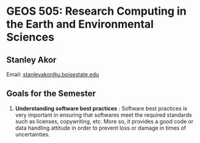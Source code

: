 # GEOS 505: Research Computing in the Earth and Environmental Sciences

## Stanley Akor


Email: [stanleyakor@u.boisestate.edu](mailto:stanleyakor@u.boisestate.edu)

## Goals for the Semester

1. **Understanding software best practices** 
: Software best practices is very important in ensuring that softwares meet the required standards such as licenses, copywriting, etc. More so, it provides a good code or data handling attitude in order to prevent loss or damage in times of uncertainties.
